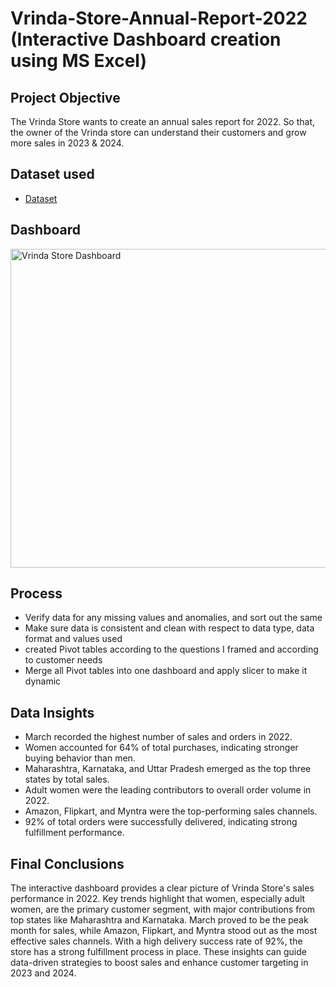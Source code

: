 # Vrinda-Store-Annual-Report-2022 (Interactive Dashboard creation using MS Excel)
## Project Objective
The Vrinda Store wants to create an annual sales report for 2022. So that, the owner of the Vrinda store can understand their customers and grow more sales in 2023 & 2024.
## Dataset used
- <a href="https://github.com/Dakshsingh1304/vrinda-store-annual-report-2022/blob/main/Vrinda%20Store%20Annual%20Report%202022.xlsx">Dataset</a>
## Dashboard
<img width="1673" height="510" alt="Vrinda Store Dashboard" src="https://github.com/user-attachments/assets/f4a4ce60-b332-4ed3-897c-b20a56b9f5be" />

## Process
- Verify data for any missing values and anomalies, and sort out the same
- Make sure data is consistent and clean with respect to data type, data format and values used
- created Pivot tables according to the questions I framed and according to customer needs
- Merge all Pivot tables into one dashboard and apply slicer to make it dynamic

## Data Insights
- March recorded the highest number of sales and orders in 2022.
- Women accounted for 64% of total purchases, indicating stronger buying behavior than men.
- Maharashtra, Karnataka, and Uttar Pradesh emerged as the top three states by total sales.
- Adult women were the leading contributors to overall order volume in 2022.
- Amazon, Flipkart, and Myntra were the top-performing sales channels.
- 92% of total orders were successfully delivered, indicating strong fulfillment performance.
  
## Final Conclusions
The interactive dashboard provides a clear picture of Vrinda Store's sales performance in 2022. Key trends highlight that women, especially adult women, are the primary customer segment, with major contributions from top states like Maharashtra and Karnataka. March proved to be the peak month for sales, while Amazon, Flipkart, and Myntra stood out as the most effective sales channels. With a high delivery success rate of 92%, the store has a strong fulfillment process in place. These insights can guide data-driven strategies to boost sales and enhance customer targeting in 2023 and 2024.
